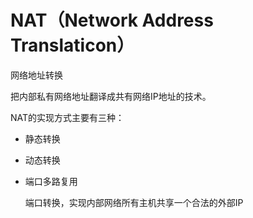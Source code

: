 # NAT（Network Address Translaticon）

网络地址转换

把内部私有网络地址翻译成共有网络IP地址的技术。

NAT的实现方式主要有三种：

- 静态转换

- 动态转换

- 端口多路复用

  端口转换，实现内部网络所有主机共享一个合法的外部IP